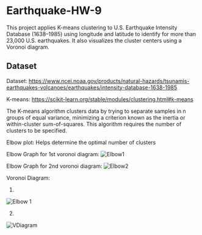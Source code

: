 # Earthquake-HW-9

This project applies K-means clustering to U.S. Earthquake Intensity Database (1638–1985) using longitude and latitude to identify for more than 23,000 U.S. earthquakes. It also visualizes the cluster centers using a Voronoi diagram.

## Dataset

Dataset: https://www.ncei.noaa.gov/products/natural-hazards/tsunamis-earthquakes-volcanoes/earthquakes/intensity-database-1638-1985 

K-means: https://scikit-learn.org/stable/modules/clustering.html#k-means 

The K-means algorithm clusters data by trying to separate samples in n groups of equal variance, minimizing a criterion known as the inertia or within-cluster sum-of-squares. This algorithm requires the number of clusters to be specified. 

Elbow plot: Helps determine the optimal number of clusters

Elbow Graph for 1st voronoi diagram:
![Elbow1](https://github.com/user-attachments/assets/d0b98675-418b-4217-9a37-c714ca64d4b2)

Elbow Graph for 2nd voronoi diagram:
![Elbow2](https://github.com/user-attachments/assets/96a79ef6-ede5-4e72-a02c-916f40906b06)

Voronoi Diagram:

1.
![Elbow 1](https://github.com/user-attachments/assets/737acc34-75c9-42c3-9dae-59b2a1518ded)

2.
![VDiagram](https://github.com/user-attachments/assets/ab17db03-7c92-4ba6-a76b-44ff8b231b6c)





